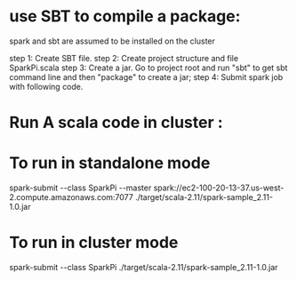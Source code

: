 # use SBT to compile a package:
spark and sbt are assumed to be installed on the cluster

step 1: Create SBT file.
step 2: Create project structure and file SparkPi.scala
step 3: Create a jar. Go to project root and run "sbt" to get sbt command line and then  "package" to create a jar; 
step 4: Submit spark job with following code.

# Run A scala code in cluster :
# To run in standalone mode
spark-submit --class SparkPi --master spark://ec2-100-20-13-37.us-west-2.compute.amazonaws.com:7077 ./target/scala-2.11/spark-sample_2.11-1.0.jar
# To run in cluster mode
spark-submit --class SparkPi ./target/scala-2.11/spark-sample_2.11-1.0.jar

